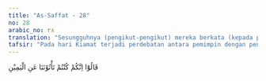 ```yaml
---
title: "As-Saffat - 28"
no: 28
arabic_no: ٢٨
translation: "Sesungguhnya (pengikut-pengikut) mereka berkata (kepada pemimpin-pemimpin mereka), “Kamulah yang dahulu datang kepada kami dari kanan.”"
tafsir: "Pada hari Kiamat terjadi perdebatan antara pemimpin dengan pengikut-pengikutnya. Para pengikut itu melemparkan pertanggungjawaban kepada para pemimpin mereka atas kesesatan dan kekafiran mereka. Mereka menyatakan bahwa para pemimpin itulah yang mencegah mereka berbuat kebaikan, dan menghalang-halangi mereka serta memaksa mereka untuk memeluk keyakinan pemimpin-pemimpin itu. Perbantahan mereka sebagaimana di atas itu dilukiskan oleh Allah dalam firman-Nya:\n\nDan (ingatlah), ketika mereka berbantah-bantahan dalam neraka, maka orang yang lemah berkata kepada orang-orang yang menyombongkan diri, \"Sesungguhnya kami dahulu adalah pengikut-pengikutmu, maka dapatkah kamu melepaskan sebagian (azab) api neraka yang menimpa kami?\" Orang-orang yang menyombongkan diri menjawab, \"Sesungguhnya kita semua sama-sama dalam neraka karena Allah telah menetapkan keputusan antara hamba-hamba-(Nya).\" (al-Mu'min/40: 47-48)"
---
```


قَالُوْٓا اِنَّكُمْ كُنْتُمْ تَأْتُوْنَنَا عَنِ الْيَمِيْنِ 
